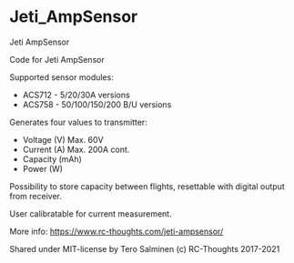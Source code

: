 # Jeti_AmpSensor
Jeti AmpSensor

Code for Jeti AmpSensor

 Supported sensor modules:
  - ACS712 - 5/20/30A versions
  - ACS758 - 50/100/150/200 B/U versions

 Generates four values to transmitter:
  - Voltage (V) Max. 60V
  - Current (A) Max. 200A cont.
  - Capacity (mAh)
  - Power (W)

Possibility to store capacity between flights, resettable
with digital output from receiver.

User calibratable for current measurement.

More info: https://www.rc-thoughts.com/jeti-ampsensor/

Shared under MIT-license by Tero Salminen (c) RC-Thoughts 2017-2021
